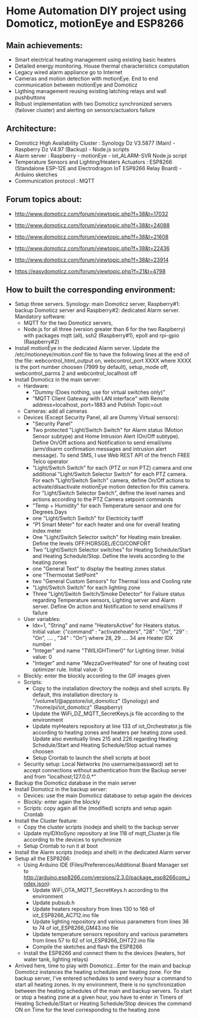 # Home Automation DIY project using Domoticz, motionEye and ESP8266

## Main achievements:
  - Smart electrical heating management using existing basic heaters
  - Detailed energy monitoring. House thermal characteristics computation
  - Legacy wired alarm appliance go to Internet
  - Cameras and motion detection with motionEye. End to end communication between motionEye and Domoticz 
  - Ligthing management reusing existing latching relays and wall pushbuttons
  - Robust implementation with two Domoticz synchronized servers (failover cluster) and alerting on sensors/actuators failure 

## Architecture:
  - Domoticz High Availability Cluster : Synology Dz V3.5877 (Main) - Raspberry Dz V4.97 (Backup) - Node.js scripts
  - Alarm server : Raspberry - motionEye - iot_ALARM-SVR Node.js script
  - Temperature Sensors and Lighting/Heaters Actuators : ESP8266 (Standalone ESP-12E and Electrodragon IoT ESP8266 Relay Board) - Arduino sketches
  - Communication protocol : MQTT

## Forum topics about:
  - http://www.domoticz.com/forum/viewtopic.php?f=38&t=17032
  
  - http://www.domoticz.com/forum/viewtopic.php?f=38&t=24088

  - http://www.domoticz.com/forum/viewtopic.php?f=38&t=21608

  - http://www.domoticz.com/forum/viewtopic.php?f=38&t=22436

  - http://www.domoticz.com/forum/viewtopic.php?f=38&t=23914

  - https://easydomoticz.com/forum/viewtopic.php?f=21&t=4798

## How to built the corresponding environment:
  - Setup three servers. Synology: main Domoticz server, Raspberry#1: backup Domoticz server and Raspberry#2: dedicated Alarm server. Mandatory software:
     - MQTT for the two Domoticz servers,
     - Node.js for all three (version greater than 6 for the two Raspberry) with packages mqtt (all), ssh2 (Raspberry#1), epoll and rpi-gpio (Raspberry#2)    
  - Install motionEye in the dedicated Alarm server. Update the /etc/motioneye/motion.conf file to have the following lines at the end of the file: webcontrol_html_output on, webcontrol_port XXXX where XXXX is the port number choosen (7999 by default), setup_mode off, webcontrol_parms 2 and webcontrol_localhost off
  - Install Domoticz in the main server:
     - Hardware: 
         - "Dummy (Does nothing, use for virtual switches only)"
         - "MQTT Client Gateway with LAN interface" with Remote address=localhost, port=1883 and Publish Topic=out
     - Cameras: add all cameras
     - Devices (Except Security Panel, all are Dummy Virtual sensors): 
         - "Security Panel"
         - Two protected "Light/Switch Switch" for Alarm status (Motion Sensor subtype) and Home Intrusion Alert (On/Off subtype). Define On/Off actions and Notification to send email/sms (arm/disarm confirmation messages and intrusion alert message). To send SMS, I use Web REST API of the french FREE Telco operator 
         - "Light/Switch Switch" for each (PTZ or non PTZ) camera and one additional "Light/Switch Selector Switch" for each PTZ camera. For each "Light/Switch Switch" camera, define On/Off actions to activate/disactivate motionEye motion detection for this camera. For "Light/Switch Selector Switch", define the level names and actions according to the PTZ Camera setpoint commands
         - "Temp + Humidity" for each Temperature sensor and one for Degrees.Days
         - one "Light/Switch Switch" for Electricity tariff
         - "P1 Smart Meter" for each heater and one for overall heating index meter 
         - One "Light/Switch Selector switch" for Heating main breaker. Define the levels OFF/HORSGEL/ECO/CONFORT 
         - Two "Light/Switch Selector switches" for Heating Schedule/Start and Heating Schedule/Stop. Define the levels according to the heating zones
         - one "General	Text" to display the heating zones status
         - one "Thermostat SetPoint"
         - two "General Custom Sensors" for Thermal loss and Cooling rate
         - "Light/Switch Switch" for each lighting zone
         - Three "Light/Switch Switch/Smoke Detector" for Failure status regarding Temperature sensors, Lighting server and Alarm server. Define On action and Notification to send email/sms if failure 
     - User variables: 
         - Idx=1, "String" and name "HeatersActive" for Heaters status. Initial value: {"command" : "activateheaters", "28" : "On", "29" : "On", .... , "34" : "On"} where 28, 29 .... 34 are Heater IDX number
         - "Integer" and name "TWILIGHTimer0" for Lighting timer. Initial value: 0  
         - "Integer" and name "MezzaOverHeated" for one of heating cost optimizer rule. Initial value: 0 
     - Blockly: enter the blockly according to the GIF images given
     - Scripts: 
         - Copy to the installation directory the nodejs and shell scripts. By default, this installation directory is "/volume1/@appstore/iot_domoticz" (Synology) and "/home/pi/iot_domoticz" (Raspberry)
         - Update the WiFi_DZ_MQTT_SecretKeys.js file according to the environment
         - Update myHeaters repository at line 133 of iot_Orchestrator.js file according to heating zones and heaters per heating zone used. Update also eventually lines 215 and 226 regarding Heating Schedule/Start and Heating Schedule/Stop actual names choosen
         - Setup Crontab to launch the shell scripts at boot
     - Security setup: Local Networks (no username/password) set to accept connections without authentication from the Backup server and from "localhost;127.0.0.*"      
  - Backup the Domoticz database in the main server
  - Install Domoticz in the backup server:
     - Devices: use the main Domoticz database to setup again the devices
     - Blockly: enter again the blockly
     - Scripts: copy again all the (modified) scripts and setup again Crontab
  -  Install the Cluster feature:
     - Copy the cluster scripts (nodejs and shell) to the backup server
     - Update myIDXtoSync repository at line 118 of mqtt_Cluster.js file according to the devices to synchronize 
     - Setup Crontab to run it at boot
  - Install the Alarm scripts (nodejs and shell) in the dedicated Alarm server
  - Setup all the ESP8266:
     - Using Arduino IDE (Files/Preferences/Additional Board Manager set to http://arduino.esp8266.com/versions/2.3.0/package_esp8266com_index.json):
         - Update WiFi_OTA_MQTT_SecretKeys.h according to the environment
         - Update pubsub.h
         - Update heaters repository from lines 130 to 166 of iot_ESP8266_AC712.ino file
         - Update lighting repository and various parameters from lines 36 to 74 of iot_ESP8266_GM43.ino file
         - Update temperature sensors repository and various parameters from lines 57 to 62 of iot_ESP8266_DHT22.ino file
         - Compile the sketches and flash the ESP8266 
     - Install the ESP8266 and connect them to the devices (heaters, hot water tank, lighting relays)
  - Arrived here, time to play with Domoticz...Enter for the main and backup Domoticz instances the heating schedules per heating zone. For the backup server, I've entered schedules to send every hour a command to start all heating zones. In my environment, there is no synchronization between the heating schedules of the main and backup servers. To start or stop a heating zone at a given hour, you have to enter in Timers of Heating Schedule/Start or Heating Schedule/Stop devices the command ON on Time for the level corresponding to the heating zone  
           

           
